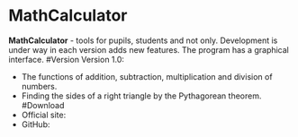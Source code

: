 # MathCalculator
**MathCalculator** - tools for pupils, students and not only. Development is under way in each version adds new features. The program has a graphical interface.
#Version
Version 1.0:
* The functions of addition, subtraction, multiplication and division of numbers.
* Finding the sides of a right triangle by the Pythagorean theorem.
#Download
* Official site:
* GitHub: 
